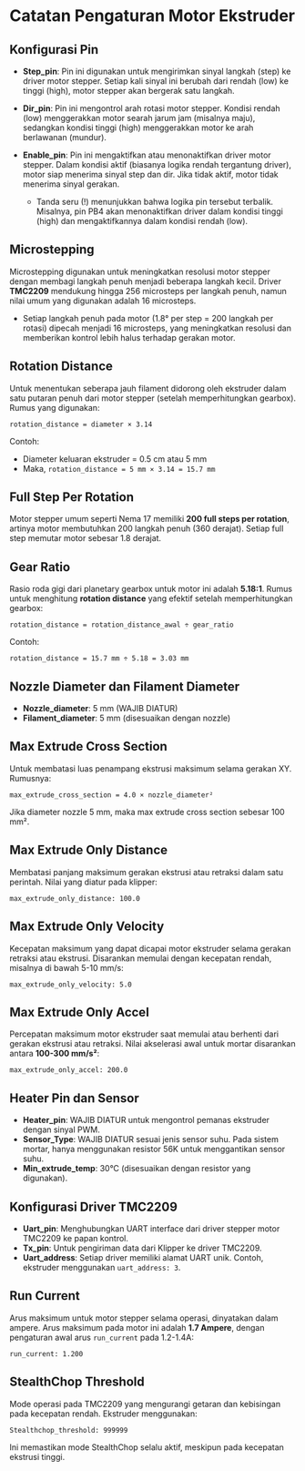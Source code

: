 
# Catatan Pengaturan Motor Ekstruder

## Konfigurasi Pin
- **Step_pin**: Pin ini digunakan untuk mengirimkan sinyal langkah (step) ke driver motor stepper. Setiap kali sinyal ini berubah dari rendah (low) ke tinggi (high), motor stepper akan bergerak satu langkah.
- **Dir_pin**: Pin ini mengontrol arah rotasi motor stepper. Kondisi rendah (low) menggerakkan motor searah jarum jam (misalnya maju), sedangkan kondisi tinggi (high) menggerakkan motor ke arah berlawanan (mundur).
- **Enable_pin**: Pin ini mengaktifkan atau menonaktifkan driver motor stepper. Dalam kondisi aktif (biasanya logika rendah tergantung driver), motor siap menerima sinyal step dan dir. Jika tidak aktif, motor tidak menerima sinyal gerakan.

    - Tanda seru (!) menunjukkan bahwa logika pin tersebut terbalik. Misalnya, pin PB4 akan menonaktifkan driver dalam kondisi tinggi (high) dan mengaktifkannya dalam kondisi rendah (low).

## Microstepping
Microstepping digunakan untuk meningkatkan resolusi motor stepper dengan membagi langkah penuh menjadi beberapa langkah kecil. Driver **TMC2209** mendukung hingga 256 microsteps per langkah penuh, namun nilai umum yang digunakan adalah 16 microsteps.

- Setiap langkah penuh pada motor (1.8° per step = 200 langkah per rotasi) dipecah menjadi 16 microsteps, yang meningkatkan resolusi dan memberikan kontrol lebih halus terhadap gerakan motor.

## Rotation Distance
Untuk menentukan seberapa jauh filament didorong oleh ekstruder dalam satu putaran penuh dari motor stepper (setelah memperhitungkan gearbox). Rumus yang digunakan:

```
rotation_distance = diameter × 3.14
```

Contoh:
- Diameter keluaran ekstruder = 0.5 cm atau 5 mm
- Maka, `rotation_distance = 5 mm × 3.14 = 15.7 mm`

## Full Step Per Rotation
Motor stepper umum seperti Nema 17 memiliki **200 full steps per rotation**, artinya motor membutuhkan 200 langkah penuh (360 derajat). Setiap full step memutar motor sebesar 1.8 derajat.

## Gear Ratio
Rasio roda gigi dari planetary gearbox untuk motor ini adalah **5.18:1**. Rumus untuk menghitung **rotation distance** yang efektif setelah memperhitungkan gearbox:

```
rotation_distance = rotation_distance_awal ÷ gear_ratio
```

Contoh:
```
rotation_distance = 15.7 mm ÷ 5.18 = 3.03 mm
```

## Nozzle Diameter dan Filament Diameter
- **Nozzle_diameter**: 5 mm (WAJIB DIATUR)
- **Filament_diameter**: 5 mm (disesuaikan dengan nozzle)

## Max Extrude Cross Section
Untuk membatasi luas penampang ekstrusi maksimum selama gerakan XY. Rumusnya:

```
max_extrude_cross_section = 4.0 × nozzle_diameter²
```

Jika diameter nozzle 5 mm, maka max extrude cross section sebesar 100 mm².

## Max Extrude Only Distance
Membatasi panjang maksimum gerakan ekstrusi atau retraksi dalam satu perintah. Nilai yang diatur pada klipper:

```
max_extrude_only_distance: 100.0
```

## Max Extrude Only Velocity
Kecepatan maksimum yang dapat dicapai motor ekstruder selama gerakan retraksi atau ekstrusi. Disarankan memulai dengan kecepatan rendah, misalnya di bawah 5-10 mm/s:

```
max_extrude_only_velocity: 5.0
```

## Max Extrude Only Accel
Percepatan maksimum motor ekstruder saat memulai atau berhenti dari gerakan ekstrusi atau retraksi. Nilai akselerasi awal untuk mortar disarankan antara **100-300 mm/s²**:

```
max_extrude_only_accel: 200.0
```

## Heater Pin dan Sensor
- **Heater_pin**: WAJIB DIATUR untuk mengontrol pemanas ekstruder dengan sinyal PWM.
- **Sensor_Type**: WAJIB DIATUR sesuai jenis sensor suhu. Pada sistem mortar, hanya menggunakan resistor 56K untuk menggantikan sensor suhu.
- **Min_extrude_temp**: 30°C (disesuaikan dengan resistor yang digunakan).

## Konfigurasi Driver TMC2209
- **Uart_pin**: Menghubungkan UART interface dari driver stepper motor TMC2209 ke papan kontrol.
- **Tx_pin**: Untuk pengiriman data dari Klipper ke driver TMC2209.
- **Uart_address**: Setiap driver memiliki alamat UART unik. Contoh, ekstruder menggunakan `uart_address: 3`.

## Run Current
Arus maksimum untuk motor stepper selama operasi, dinyatakan dalam ampere. Arus maksimum pada motor ini adalah **1.7 Ampere**, dengan pengaturan awal arus `run_current` pada 1.2-1.4A:

```
run_current: 1.200
```

## StealthChop Threshold
Mode operasi pada TMC2209 yang mengurangi getaran dan kebisingan pada kecepatan rendah. Ekstruder menggunakan:

```
Stealthchop_threshold: 999999
```

Ini memastikan mode StealthChop selalu aktif, meskipun pada kecepatan ekstrusi tinggi.

